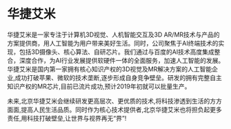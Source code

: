 # 华捷艾米


华捷艾米是一家专注于计算机3D视觉、人机智能交互及3D AR/MR技术与产品的方案提供商，用人工智能为用户带来美好生活。同时，公司聚焦于AI终端技术的实现，包括3D摄像头、核心算法、自研芯片。我们通过与百度的AI技术高度集成整合，深度合作，为AI行业发展提供软硬件一体的全面服务，加速人工智能的发展。华捷艾米是国内第一家拥有核心知识产权的3D视觉及MR解决方案的人工智能企业,成功打破苹果、微软的技术垄断,逐步形成自身竞争壁垒。研发的拥有完整自主知识产权的MR芯片,目前已流片成功,预计2019年初就可以批量生产。

未来,北京华捷艾米会继续研发更高层次、更优质的技术,将科技渗透到生活的方方面面,提高人民生活品质。同时作为核心技术提供者,北京华捷艾米也将担负起更多责任,用科技打破壁垒,让世界与视界再无“界”!
